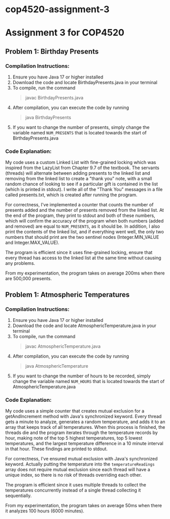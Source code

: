 # cop4520-assignment-3
# Assignment 3 for COP4520
## Problem 1: Birthday Presents
### Compilation Instructions:
1) Ensure you have Java 17 or higher installed
2) Download the code and locate BirthdayPresents.java in your terminal
3) To compile, run the command
   > javac BirthdayPresents.java
4) After compilation, you can execute the code by running
   > java BirthdayPresents
5) If you want to change the number of presents, simply change the variable named `NUM_PRESENTS` that is located towards the start of
   BirthdayPresents.java
### Code Explanation:
My code uses a custom Linked List with fine-grained locking which was inspired from the
LazyList from Chapter 9.7 of the textbook. The servants (threads) will alternate between adding presents to the linked list
and removing from the linked list to create a "thank you" note, with a small random chance of looking to see if a particular gift
is contained in the list (which is printed in stdout). I write all of the "Thank You" messages in a file called presents.txt,
which is created after running the program.

For correctness, I've implemented a counter that counts the number of presents added and the number of presents removed from
the linked list. At the end of the program, they print to stdout and both of these numbers, which will confirm the accuracy of
the program when both numbers (added and removed) are equal to `NUM_PRESENTS`, as it should be.
In addition, I also print the contents of the linked list, and if everything went well, the only two numbers that should print
are the two sentinel nodes (Integer.MIN_VALUE and Integer.MAX_VALUE).

The program is efficient since it uses fine-grained locking, ensure that every thread has access to the linked list at the same
time without causing any problems.

From my experimentation, the program takes on average 200ms when there are 500,000 presents.

## Problem 1: Atmospheric Temperatures
### Compilation Instructions:
1) Ensure you have Java 17 or higher installed
2) Download the code and locate AtmosphericTemperature.java in your terminal
3) To compile, run the command
   > javac AtmosphericTemperature.java
4) After compilation, you can execute the code by running
   > java AtmosphericTemperature
5) If you want to change the number of hours to be recorded, simply change the variable named `NUM_HOURS` that is located towards the start of
   AtmosphericTemperature.java
### Code Explanation:
My code uses a simple counter that creates mutual exclusion for a getAndIncrement method with Java's synchronized keyword. Every thread
gets a minute to analyze, generates a random temperature, and adds it to an array that keeps track of all temperatures. When this process
is finished, the threads die and the program iterates through the temperature records by hour, making note of the top 5 highest
temperatures, top 5 lowest temperatures, and the largest temperature difference in a 10 minute interval in that hour.
These findings are printed to stdout.

For correctness, I've ensured mutual exclusion with Java's synchronized keyword. Actually putting the temperature into the
`temperatureReadings` array does not require mutual exclusion since each thread will have a unique index, so there is no
risk of threads overriding each other.

The program is efficient since it uses multiple threads to collect the temperatures concurrently instead of a single
thread collecting it sequentially.

From my experimentation, the program takes on average 50ms when there it analyzes 100 hours (6000 minutes).

